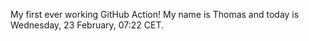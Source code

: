 My first ever working GitHub Action!
My name is Thomas and today is Wednesday, 23 February, 07:22 CET. 
